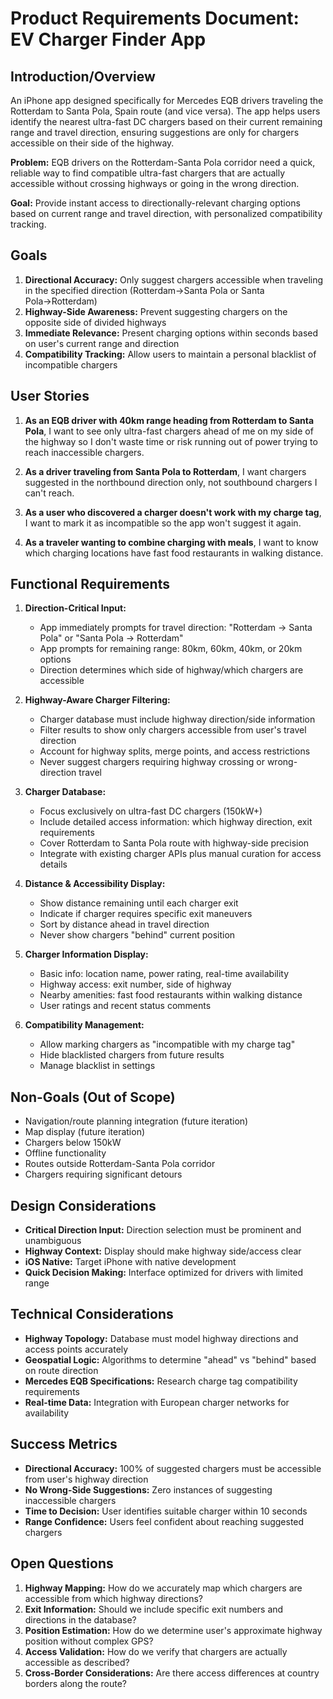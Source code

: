 # Product Requirements Document: EV Charger Finder App

## Introduction/Overview

An iPhone app designed specifically for Mercedes EQB drivers traveling the Rotterdam to Santa Pola, Spain route (and vice versa). The app helps users identify the nearest ultra-fast DC chargers based on their current remaining range and travel direction, ensuring suggestions are only for chargers accessible on their side of the highway.

**Problem:** EQB drivers on the Rotterdam-Santa Pola corridor need a quick, reliable way to find compatible ultra-fast chargers that are actually accessible without crossing highways or going in the wrong direction.

**Goal:** Provide instant access to directionally-relevant charging options based on current range and travel direction, with personalized compatibility tracking.

## Goals

1. **Directional Accuracy:** Only suggest chargers accessible when traveling in the specified direction (Rotterdam→Santa Pola or Santa Pola→Rotterdam)
2. **Highway-Side Awareness:** Prevent suggesting chargers on the opposite side of divided highways
3. **Immediate Relevance:** Present charging options within seconds based on user's current range and direction
4. **Compatibility Tracking:** Allow users to maintain a personal blacklist of incompatible chargers

## User Stories

1. **As an EQB driver with 40km range heading from Rotterdam to Santa Pola**, I want to see only ultra-fast chargers ahead of me on my side of the highway so I don't waste time or risk running out of power trying to reach inaccessible chargers.

2. **As a driver traveling from Santa Pola to Rotterdam**, I want chargers suggested in the northbound direction only, not southbound chargers I can't reach.

3. **As a user who discovered a charger doesn't work with my charge tag**, I want to mark it as incompatible so the app won't suggest it again.

4. **As a traveler wanting to combine charging with meals**, I want to know which charging locations have fast food restaurants in walking distance.

## Functional Requirements

1. **Direction-Critical Input:**
   - App immediately prompts for travel direction: "Rotterdam → Santa Pola" or "Santa Pola → Rotterdam"
   - App prompts for remaining range: 80km, 60km, 40km, or 20km options
   - Direction determines which side of highway/which chargers are accessible

2. **Highway-Aware Charger Filtering:**
   - Charger database must include highway direction/side information
   - Filter results to show only chargers accessible from user's travel direction
   - Account for highway splits, merge points, and access restrictions
   - Never suggest chargers requiring highway crossing or wrong-direction travel

3. **Charger Database:**
   - Focus exclusively on ultra-fast DC chargers (150kW+)
   - Include detailed access information: which highway direction, exit requirements
   - Cover Rotterdam to Santa Pola route with highway-side precision
   - Integrate with existing charger APIs plus manual curation for access details

4. **Distance & Accessibility Display:**
   - Show distance remaining until each charger exit
   - Indicate if charger requires specific exit maneuvers
   - Sort by distance ahead in travel direction
   - Never show chargers "behind" current position

5. **Charger Information Display:**
   - Basic info: location name, power rating, real-time availability
   - Highway access: exit number, side of highway
   - Nearby amenities: fast food restaurants within walking distance
   - User ratings and recent status comments

6. **Compatibility Management:**
   - Allow marking chargers as "incompatible with my charge tag"
   - Hide blacklisted chargers from future results
   - Manage blacklist in settings

## Non-Goals (Out of Scope)

- Navigation/route planning integration (future iteration)
- Map display (future iteration)
- Chargers below 150kW
- Offline functionality
- Routes outside Rotterdam-Santa Pola corridor
- Chargers requiring significant detours

## Design Considerations

- **Critical Direction Input:** Direction selection must be prominent and unambiguous
- **Highway Context:** Display should make highway side/access clear
- **iOS Native:** Target iPhone with native development
- **Quick Decision Making:** Interface optimized for drivers with limited range

## Technical Considerations

- **Highway Topology:** Database must model highway directions and access points accurately
- **Geospatial Logic:** Algorithms to determine "ahead" vs "behind" based on route direction
- **Mercedes EQB Specifications:** Research charge tag compatibility requirements
- **Real-time Data:** Integration with European charger networks for availability

## Success Metrics

- **Directional Accuracy:** 100% of suggested chargers must be accessible from user's highway direction
- **No Wrong-Side Suggestions:** Zero instances of suggesting inaccessible chargers
- **Time to Decision:** User identifies suitable charger within 10 seconds
- **Range Confidence:** Users feel confident about reaching suggested chargers

## Open Questions

1. **Highway Mapping:** How do we accurately map which chargers are accessible from which highway directions?
2. **Exit Information:** Should we include specific exit numbers and directions in the database?
3. **Position Estimation:** How do we determine user's approximate highway position without complex GPS?
4. **Access Validation:** How do we verify that chargers are actually accessible as described?
5. **Cross-Border Considerations:** Are there access differences at country borders along the route?